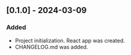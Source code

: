 ## [0.1.0] - 2024-03-09

### Added

- Project initialization. React app was created.
- CHANGELOG.md was added.
